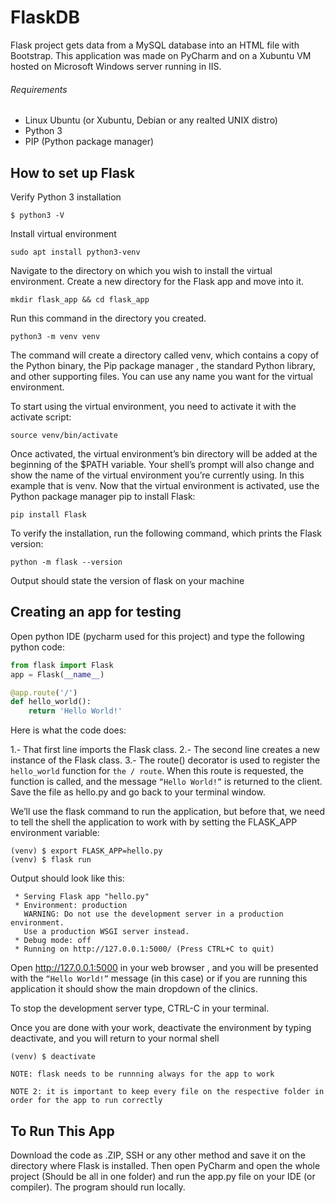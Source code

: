 # FlaskDB

Flask project gets data from a MySQL database into an HTML file with Bootstrap.
This application was made on PyCharm and on a Xubuntu VM hosted on Microsoft Windows server running in IIS.

###### Requirements
- Linux Ubuntu (or Xubuntu, Debian or any realted UNIX distro)
- Python 3
- PIP (Python package manager)

## How to set up Flask 

Verify Python 3 installation
```
$ python3 -V
```
Install virtual environment
```
sudo apt install python3-venv
```
Navigate to the directory on which you wish to install the virtual environment.
Create a new directory for the Flask app and move into it.
```
mkdir flask_app && cd flask_app
```

Run this command in the directory you created.
```
python3 -m venv venv
```
The command will create a directory called venv, which contains a copy of the Python binary, the Pip package manager , the standard Python library, and other supporting files. You can use any name you want for the virtual environment.

To start using the virtual environment, you need to activate it with the activate script:

```
source venv/bin/activate
```

Once activated, the virtual environment’s bin directory will be added at the beginning of the $PATH variable. Your shell’s prompt will also change and show the name of the virtual environment you’re currently using. In this example that is venv.
Now that the virtual environment is activated, use the Python package manager pip to install Flask:

```
pip install Flask
```

To verify the installation, run the following command, which prints the Flask version:

```
python -m flask --version
```

Output should state the version of flask on your machine

## Creating an app for testing

Open python IDE (pycharm used for this project) and type the following python code:

```python
from flask import Flask
app = Flask(__name__)

@app.route('/')
def hello_world():
    return 'Hello World!'
```

Here is what the code does:

1.- That first line imports the Flask class.
2.- The second line creates a new instance of the Flask class.
3.- The route() decorator is used to register the ```hello_world``` function for ```the / route```. When this route is requested, the function is called, and the message ```“Hello World!”``` is returned to the client.
Save the file as hello.py and go back to your terminal window.

We’ll use the flask command to run the application, but before that, we need to tell the shell the application to work with by setting the FLASK_APP environment variable:

```
(venv) $ export FLASK_APP=hello.py
(venv) $ flask run
```

Output should look like this:

```
 * Serving Flask app "hello.py"
 * Environment: production
   WARNING: Do not use the development server in a production environment.
   Use a production WSGI server instead.
 * Debug mode: off
 * Running on http://127.0.0.1:5000/ (Press CTRL+C to quit)
```

Open http://127.0.0.1:5000 in your web browser , and you will be presented with the ```“Hello World!”``` message (in this case) or if you are running this application it should show the main dropdown of the clinics.

To stop the development server type, CTRL-C in your terminal.

Once you are done with your work, deactivate the environment by typing deactivate, and you will return to your normal shell

```
(venv) $ deactivate
```

```NOTE: flask needs to be runnning always for the app to work```

```NOTE 2: it is important to keep every file on the respective folder in order for the app to run correctly```

## To Run This App

Download the code as .ZIP, SSH or any other method and save it on the directory where Flask is installed. Then open PyCharm and open the whole project (Should be all in one folder) and run the app.py file on your IDE (or compiler). The program should run locally.




